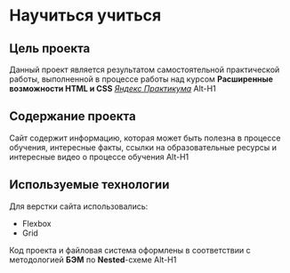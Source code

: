 # Научиться учиться

## Цель проекта

Данный проект является результатом самостоятельной практической работы, выполненной в процессе работы над курсом **Расширенные возможности HTML и CSS** _[Яндекс Практикума](https://praktikum.yandex.ru/)_
Alt-H1

## Содержание проекта

Сайт содержит информацию, которая может быть полезна в процессе обучения, интересные факты, ссылки на образовательные ресурсы и интересные видео о процессе обучения
Alt-H1

## Используемые технологии

Для верстки сайта использовались:

- Flexbox
- Grid

Код проекта и файловая система оформлены в соответствии с методологией **БЭМ** по **Nested**-схеме
Alt-H1
